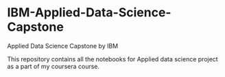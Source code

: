 # IBM-Applied-Data-Science-Capstone
Applied Data Science Capstone by IBM

This repository contains all the notebooks for Applied data science project as a part of my coursera course.
